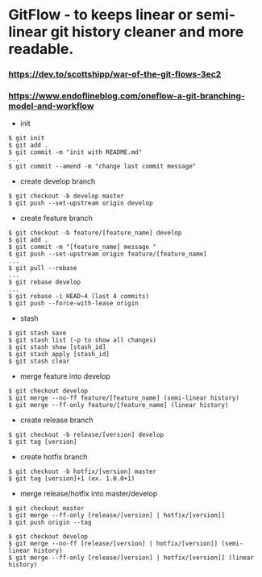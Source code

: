 # GitFlow - to keeps linear or semi-linear git history cleaner and more readable.

### https://dev.to/scottshipp/war-of-the-git-flows-3ec2
### https://www.endoflineblog.com/oneflow-a-git-branching-model-and-workflow

* init

```
$ git init
$ git add .
$ git commit -m "init with README.md"
...
$ git commit --amend -m "change last commit message"
```

* create develop branch

```
$ git checkout -b develop master
$ git push --set-upstream origin develop
```

* create feature branch

```
$ git checkout -b feature/[feature_name] develop
$ git add .
$ git commit -m "[feature_name] message "
$ git push --set-upstream origin feature/[feature_name]
...
$ git pull --rebase
...
$ git rebase develop
...
$ git rebase -i HEAD~4 (last 4 commits)
$ git push --force-with-lease origin
```

* stash

```
$ git stash save
$ git stash list (-p to show all changes)
$ git stash show [stash_id]
$ git stash apply [stash_id]
$ git stash clear
```

* merge feature into develop

```
$ git checkout develop
$ git merge --no-ff feature/[feature_name] (semi-linear history)
$ git merge --ff-only feature/[feature_name] (linear history)
```

* create release branch

```
$ git checkout -b release/[version] develop
$ git tag [version]
```

* create hotfix branch

```
$ git checkout -b hotfix/[version] master
$ git tag [version]+1 (ex. 1.0.0+1)
```

* merge release/hotfix into master/develop

```
$ git checkout master
$ git merge --ff-only [release/[version] | hotfix/[version]]
$ git push origin --tag
```

```
$ git checkout develop
$ git merge --no-ff [release/[version] | hotfix/[version]] (semi-linear history)
$ git merge --ff-only [release/[version] | hotfix/[version]] (linear history)
```

